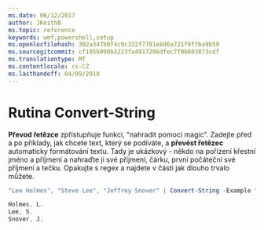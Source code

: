 ```yaml
---
ms.date: 06/12/2017
author: JKeithB
ms.topic: reference
keywords: wmf,powershell,setup
ms.openlocfilehash: 302a347b0f4c9c322f7701e8d6a721f9ffba9b59
ms.sourcegitcommit: cf195b090b3223fa4917206dfec7f0b603873cdf
ms.translationtype: MT
ms.contentlocale: cs-CZ
ms.lasthandoff: 04/09/2018
---
```

# <a name="convert-string"></a>Rutina Convert-String
**Převod řetězce** zpřístupňuje funkci, "nahradit pomocí magic". Zadejte před a po příklady, jak chcete text, který se podíváte, a **převést řetězec** automaticky formátování textu. Tady je ukázkový - někdo na pořízení křestní jméno a příjmení a nahraďte ji své příjmení, čárku, první počáteční své příjmení a tečku. Opakujte s regex a najdete v části jak dlouho trvalo můžete.

```powershell
"Lee Holmes", "Steve Lee", "Jeffrey Snover" | Convert-String -Example "Bill Gates=Gates, B.","John Smith=Smith, J."

Holmes, L.
Lee, S.
Snover, J.
```